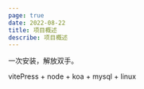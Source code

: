 ```yaml
---
page: true
date: 2022-08-22
title: 项目概述
describe: 项目概述
---
```


一次安装，解放双手。

vitePress + node + koa + mysql + linux 